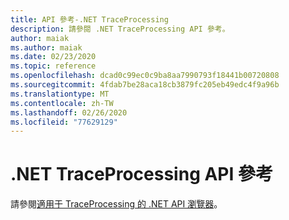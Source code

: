 ```yaml
---
title: API 參考-.NET TraceProcessing
description: 請參閱 .NET TraceProcessing API 參考。
author: maiak
ms.author: maiak
ms.date: 02/23/2020
ms.topic: reference
ms.openlocfilehash: dcad0c99ec0c9ba8aa7990793f18441b00720808
ms.sourcegitcommit: 4fdab7be28aca18cb3879fc205eb49edc4f9a96b
ms.translationtype: MT
ms.contentlocale: zh-TW
ms.lasthandoff: 02/26/2020
ms.locfileid: "77629129"
---
```

# <a name="net-traceprocessing-api-reference"></a>.NET TraceProcessing API 參考

請參閱[適用于 TraceProcessing 的 .NET API 瀏覽器](https://docs.microsoft.com/dotnet/api/?view=trace-processor-dotnet-1.0)。
